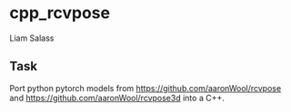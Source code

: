# cpp_rcvpose
Liam Salass

## Task

Port python pytorch models from https://github.com/aaronWool/rcvpose and https://github.com/aaronWool/rcvpose3d into a C++. 

